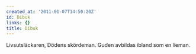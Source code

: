 ```yaml
---
created_at: '2011-01-07T14:50:20Z'
id: Dibuk
links: {}
title: Dibuk
---
```


Livsutsläckaren, Dödens skördeman. Guden avbildas ibland som en lieman.